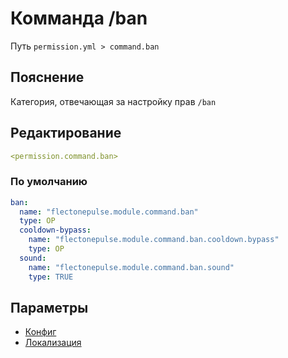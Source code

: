 # Комманда /ban
Путь `permission.yml > command.ban`

## Пояснение
Категория, отвечающая за настройку прав `/ban`

## Редактирование
```yaml
<permission.command.ban>
```

### По умолчанию
```yaml
ban:
  name: "flectonepulse.module.command.ban"
  type: OP
  cooldown-bypass:
    name: "flectonepulse.module.command.ban.cooldown.bypass"
    type: OP
  sound:
    name: "flectonepulse.module.command.ban.sound"
    type: TRUE
```

## Параметры

- [Конфиг](/docs/command/ban/)
- [Локализация](/docs/localizations/ru_ru/command/ban/)

<!--@include: @/parts/permission/permissionTier3.md-->
<!--@include: @/parts/permission/cooldown.md-->
<!--@include: @/parts/permission/sound.md-->

